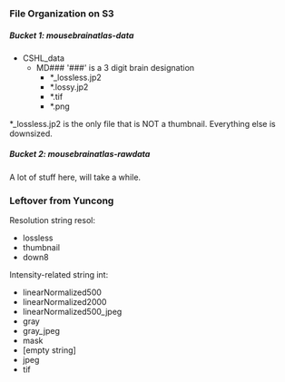 ### File Organization on S3

##### Bucket 1: mousebrainatlas-data
- CSHL_data
  - MD###                 '###' is a 3 digit brain designation
    - *_lossless.jp2 
    - *.lossy.jp2    
    - *.tif     
    - *.png    
    
*_lossless.jp2 is the only file that is NOT a thumbnail. Everything else is downsized.

##### Bucket 2: mousebrainatlas-rawdata
A lot of stuff here, will take a while.


### Leftover from Yuncong

Resolution string
resol:
- lossless
- thumbnail
- down8

Intensity-related string
int:
- linearNormalized500
- linearNormalized2000
- linearNormalized500_jpeg
- gray
- gray_jpeg
- mask
- [empty string]
- jpeg
- tif

